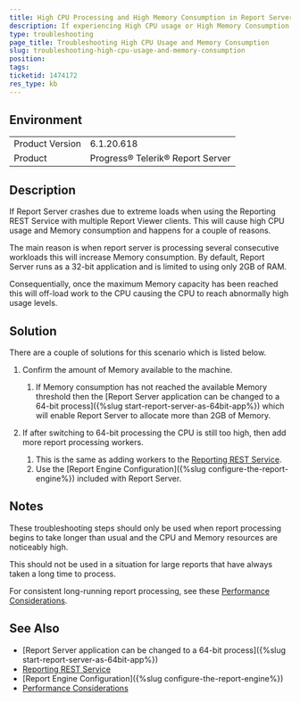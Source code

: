 ```yaml
---
title: High CPU Processing and High Memory Consumption in Report Server
description: If experiencing High CPU usage or High Memory Consumption use these troubleshooting steps to help alleviate it.
type: troubleshooting
page_title: Troubleshooting High CPU Usage and Memory Consumption
slug: troubleshooting-high-cpu-usage-and-memory-consumption
position: 
tags: 
ticketid: 1474172
res_type: kb
---
```


## Environment

<table>
	<tbody>
		<tr>
			<td>Product Version</td>
			<td>6.1.20.618</td>
		</tr>
		<tr>
			<td>Product</td>
			<td>Progress® Telerik® Report Server</td>
		</tr>
	</tbody>
</table>

## Description

If Report Server crashes due to extreme loads when using the Reporting REST Service with multiple Report Viewer clients. This will cause high CPU usage and Memory consumption and happens for a couple of reasons.

The main reason is when report server is processing several consecutive workloads this will increase Memory consumption. By default, Report Server runs as a 32-bit application and is limited to using only 2GB of RAM.

Consequentially, once the maximum Memory capacity has been reached this will off-load work to the CPU causing the CPU to reach abnormally high usage levels.

## Solution

There are a couple of solutions for this scenario which is listed below.

1. Confirm the amount of Memory available to the machine.

	1. If Memory consumption has not reached the available Memory threshold then the [Report Server application can be changed to a 64-bit process]({%slug start-report-server-as-64bit-app%}) which will enable Report Server to allocate more than 2GB of Memory.

2. If after switching to 64-bit processing the CPU is still too high, then add more report processing workers.

	1. This is the same as adding workers to the [Reporting REST Service](https://docs.telerik.com/reporting/doc-output/configure-the-report-engine/restreportservice-element).
	2. Use the [Report Engine Configuration]({%slug configure-the-report-engine%}) included with Report Server.

## Notes

These troubleshooting steps should only be used when report processing begins to take longer than usual and the CPU and Memory resources are noticeably high.

This should not be used in a situation for large reports that have always taken a long time to process.

For consistent long-running report processing, see these [Performance Considerations](https://docs.telerik.com/reporting/designing-reports/performance-considerations).

## See Also

* [Report Server application can be changed to a 64-bit process]({%slug start-report-server-as-64bit-app%})
* [Reporting REST Service](https://docs.telerik.com/reporting/doc-output/configure-the-report-engine/restreportservice-element)
* [Report Engine Configuration]({%slug configure-the-report-engine%})
* [Performance Considerations](https://docs.telerik.com/reporting/designing-reports/performance-considerations)